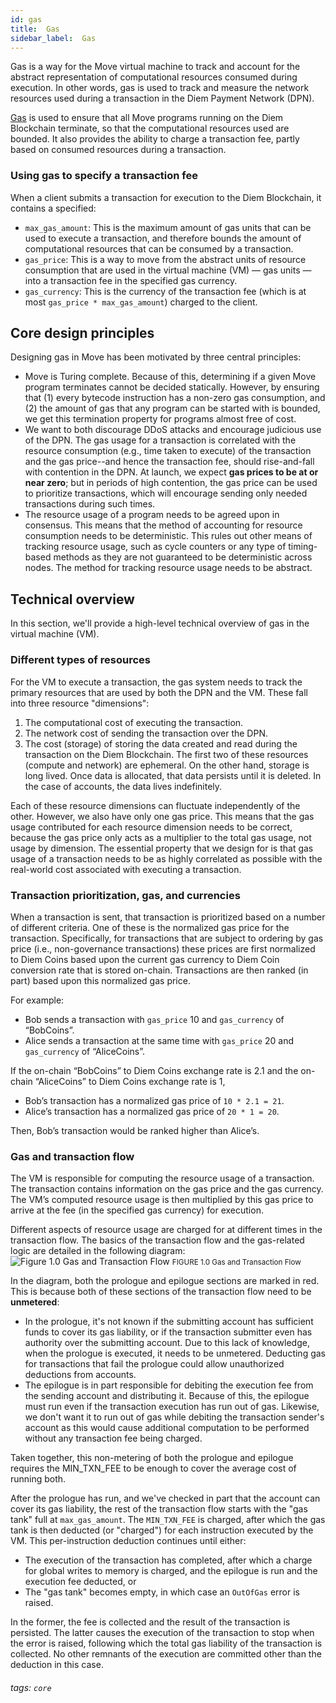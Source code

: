 ```yaml
---
id: gas
title:  Gas
sidebar_label:  Gas
---
```




Gas is a way for the Move virtual machine to track and account for the abstract representation of computational resources consumed during execution. In other words, gas is used to track and measure the network resources used during a transaction in the Diem Payment Network (DPN).

[Gas](/reference/glossary.md#gas) is used to ensure that all Move programs running on the Diem Blockchain terminate, so that the computational resources used are bounded. It also provides the ability to charge a transaction fee, partly based on consumed resources during a transaction.

### Using gas to specify a transaction fee

When a client submits a transaction for execution to the Diem Blockchain, it contains a specified:

* `max_gas_amount`: This is the maximum amount of gas units that can be used to execute a transaction, and therefore bounds the amount of computational resources that can be consumed by a transaction.
* `gas_price`: This is a way to move from the abstract units of resource consumption that are used in the virtual machine (VM) — gas units — into a transaction fee in the specified gas currency.
* `gas_currency`: This is the currency of the transaction fee (which is at most `gas_price * max_gas_amount`) charged to the client.



## Core design principles

Designing gas in Move has been motivated by three central principles:

* Move is Turing complete. Because of this, determining if a given Move program terminates cannot be decided statically. However, by ensuring that (1) every bytecode instruction has a non-zero gas consumption, and (2) the amount of gas that any program can be started with is bounded, we get this termination property for programs almost free of cost.
* We want to both discourage DDoS attacks and encourage judicious use of the DPN. The gas usage for a transaction is correlated with the resource consumption (e.g., time taken to execute) of the transaction and the gas price--and hence the transaction fee, should rise-and-fall with contention in the DPN. At launch, we expect **gas prices to be at or near zero**; but in periods of high contention, the gas price can be used to prioritize transactions, which will encourage sending only needed transactions during such times.
* The resource usage of a program needs to be agreed upon in consensus. This means that the method of accounting for resource consumption needs to be deterministic. This rules out other means of tracking resource usage, such as cycle counters or any type of timing-based methods as they are not guaranteed to be deterministic across nodes. The method for tracking resource usage needs to be abstract.



## Technical overview

In this section, we'll provide a high-level technical overview of gas in the virtual machine (VM).

### Different types of resources

For the VM to execute a transaction, the gas system needs to track the primary resources that are used by both the DPN and the VM. These fall into three resource "dimensions":

1. The computational cost of executing the transaction.
2. The network cost of sending the transaction over the DPN.
3. The cost (storage) of storing the data created and read during the transaction on the Diem Blockchain. The first two of these resources (compute and network) are ephemeral. On the other hand, storage is long lived. Once data is allocated, that data persists until it is deleted. In the case of accounts, the data lives indefinitely.

Each of these resource dimensions can fluctuate independently of the other. However, we also have only one gas price. This means that the gas usage contributed for each resource dimension needs to be correct, because the gas price only acts as a multiplier to the total gas usage, not usage by dimension. The essential property that we design for is that gas usage of a transaction needs to be as highly correlated as possible with the real-world cost associated with executing a transaction.

### Transaction prioritization, gas, and currencies

When a transaction is sent, that transaction is prioritized based on a number of different criteria. One of these is the normalized gas price for the transaction. Specifically, for transactions that are subject to ordering by gas price (i.e., non-governance transactions) these prices are first normalized to Diem Coins based upon the current gas currency to Diem Coin conversion rate that is stored on-chain. Transactions are then ranked (in part) based upon this normalized gas price.

For example:

* Bob sends a transaction with `gas_price` 10 and `gas_currency` of “BobCoins”.
* Alice sends a transaction at the same time with `gas_price` 20 and `gas_currency` of “AliceCoins”.

If the on-chain “BobCoins” to Diem Coins exchange rate is 2.1 and the on-chain “AliceCoins” to Diem Coins exchange rate is 1,
* Bob’s transaction has a normalized gas price of `10 * 2.1 = 21`.
* Alice’s transaction has a normalized gas price of `20 * 1 = 20`.

Then, Bob’s transaction would be ranked higher than Alice’s.

### Gas and transaction flow
The VM is responsible for computing the resource usage of a transaction. The transaction contains information on the gas price and the gas currency. The VM’s computed resource usage is then multiplied by this gas price to arrive at the fee (in the specified gas currency) for execution.

Different aspects of resource usage are charged for at different times in the transaction flow. The basics of the transaction flow and the gas-related logic are detailed in the following diagram:
![Figure 1.0 Gas and Transaction Flow](/img/docs/using-gas.svg)
<small className="figure">FIGURE 1.0 Gas and Transaction Flow</small>

In the diagram, both the prologue and epilogue sections are marked in red. This is because both of these sections of the transaction flow need to be **unmetered**:
* In the prologue, it's not known if the submitting account has sufficient funds to cover its gas liability, or if the transaction submitter even has authority over the submitting account. Due to this lack of knowledge, when the prologue is executed, it needs to be unmetered. Deducting gas for transactions that fail the prologue could allow unauthorized deductions from accounts.
* The epilogue is in part responsible for debiting the execution fee from the sending account and distributing it. Because of this, the epilogue must run even if the transaction execution has run out of gas. Likewise, we don't want it to run out of gas while debiting the transaction sender's account as this would cause additional computation to be performed without any transaction fee being charged.

Taken together, this non-metering of both the prologue and epilogue requires the MIN_TXN_FEE to be enough to cover the average cost of running both.

After the prologue has run, and we've checked in part that the account can cover its gas liability, the rest of the transaction flow starts with the "gas tank" full at `max_gas_amount`. The `MIN_TXN_FEE` is charged, after which the gas tank is then deducted (or "charged") for each instruction executed by the VM. This per-instruction deduction continues until either:
* The execution of the transaction has completed, after which a charge for global writes to memory is charged, and the epilogue is run and the execution fee deducted, or
* The "gas tank" becomes empty, in which case an `OutOfGas` error is raised.

In the former, the fee is collected and the result of the transaction is persisted. The latter causes the execution of the transaction to stop when the error is raised, following which the total gas liability of the transaction is collected. No other remnants of the execution are committed other than the deduction in this case.


###### tags: `core`

